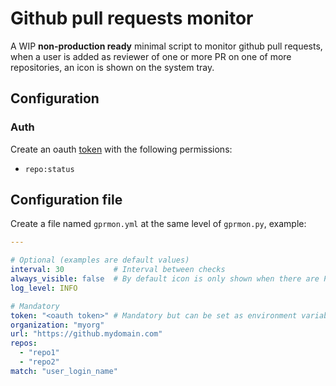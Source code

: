 # Github pull requests monitor

A WIP **non-production ready** minimal script to monitor github pull requests, when a user is added
as reviewer of one or more PR on one of more repositories, an icon is shown on the system tray.

## Configuration

### Auth

Create an oauth [token](https://github.com/settings/tokens) with the following permissions:

- `repo:status`

## Configuration file

Create a file named `gprmon.yml` at the same level of `gprmon.py`, example:

```yaml
---

# Optional (examples are default values)
interval: 30           # Interval between checks
always_visible: false  # By default icon is only shown when there are PRs pending to review
log_level: INFO

# Mandatory
token: "<oauth token>" # Mandatory but can be set as environment variable GITHUB_TOKEN
organization: "myorg"
url: "https://github.mydomain.com"
repos:
  - "repo1"
  - "repo2"
match: "user_login_name"
```
